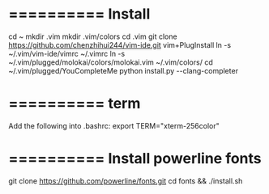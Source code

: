==========
Install
==========

cd ~
mkdir .vim
mkdir .vim/colors
cd .vim
git clone https://github.com/chenzhihui244/vim-ide.git
vim+PlugInstall
ln -s ~/.vim/vim-ide/vimrc ~/.vimrc
ln -s ~/.vim/plugged/molokai/colors/molokai.vim ~/.vim/colors/
cd ~/.vim/plugged/YouCompleteMe
python install.py --clang-completer


==========
term
==========

Add the following into .bashrc:
export TERM="xterm-256color"


==========
Install powerline fonts
==========

git clone https://github.com/powerline/fonts.git
cd fonts && ./install.sh
